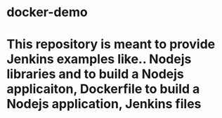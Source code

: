 # docker-demo
# This repository is meant to provide Jenkins examples like.. Nodejs libraries and to build a Nodejs applicaiton, Dockerfile to build a Nodejs application, Jenkins files

